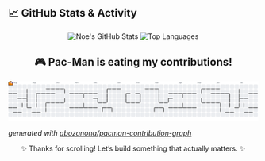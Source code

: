 
## 📈 GitHub Stats & Activity

<p align="center">
  <img src="https://github-readme-stats.vercel.app/api?username=noejacob7&show_icons=true&theme=radical" alt="Noe's GitHub Stats"/>
  <img src="https://github-readme-stats.vercel.app/api/top-langs/?username=noejacob7&layout=compact&theme=radical" alt="Top Languages"/>
</p>

<!-- GitHub Contribution Graph -->

<h2 align="center">🎮 Pac-Man is eating my contributions!</h2>

<picture>
  <source media="(prefers-color-scheme: dark)" srcset="https://raw.githubusercontent.com/noejacob7/noejacob7/output/pacman-contribution-graph-dark.svg">
  <source media="(prefers-color-scheme: light)" srcset="https://raw.githubusercontent.com/noejacob7/noejacob7/output/pacman-contribution-graph.svg">
  <img alt="Pac-Man Contribution Graph" src="https://raw.githubusercontent.com/noejacob7/noejacob7/output/pacman-contribution-graph.svg">
</picture>

_generated with [abozanona/pacman-contribution-graph](https://github.com/abozanona/pacman-contribution-graph)_

<p align="center">✨ Thanks for scrolling! Let’s build something that actually matters. ✨</p>
